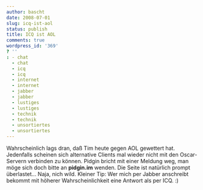 ```yaml
---
author: bascht
date: 2008-07-01
slug: icq-ist-aol
status: publish
title: ICQ ist AOL
comments: true
wordpress_id: '369'
? ''
: - chat
  - chat
  - icq
  - icq
  - internet
  - internet
  - jabber
  - jabber
  - lustiges
  - lustiges
  - technik
  - technik
  - unsortiertes
  - unsortiertes
---
```


Wahrscheinlich lags dran, daß Tim heute gegen AOL gewettert hat.
Jedenfalls scheinen sich alternative Clients mal wieder nicht mit
den Oscar-Servern verbinden zu können. Pidgin bricht mit einer
Meldung weg, man möge sich doch bitte an **pidgin.im** wenden. Die
Seite ist natürlich prompt überlastet... Naja, nich wild. Kleiner
Tip: Wer mich per Jabber anschreibt bekommt mit höherer
Wahrscheinlichkeit eine Antwort als per ICQ. :)


